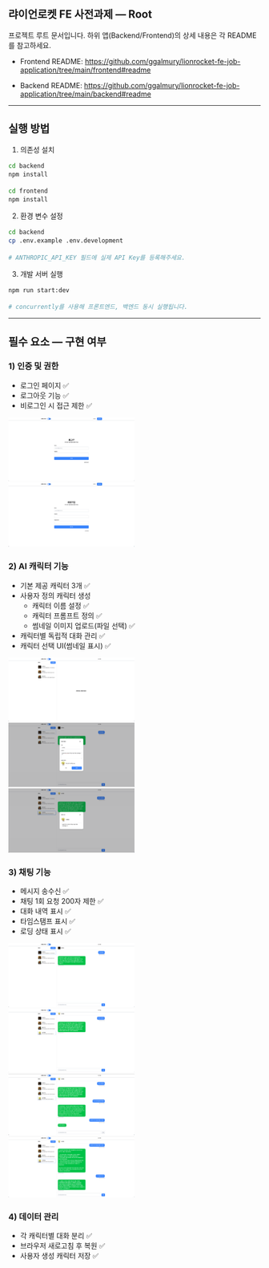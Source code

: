 ## 랴이언로켓 FE 사전과제 — Root

프로젝트 루트 문서입니다. 하위 앱(Backend/Frontend)의 상세 내용은 각 README를 참고하세요.

- Frontend README: https://github.com/ggalmury/lionrocket-fe-job-application/tree/main/frontend#readme

- Backend README: https://github.com/ggalmury/lionrocket-fe-job-application/tree/main/backend#readme

---

## 실행 방법

1. 의존성 설치

```bash
cd backend
npm install

cd frontend
npm install
```

2. 환경 변수 설정

```bash
cd backend
cp .env.example .env.development

# ANTHROPIC_API_KEY 필드에 실제 API Key를 등록해주세요.
```

3. 개발 서버 실행

```bash
npm run start:dev

# concurrently를 사용해 프론트엔드, 백엔드 동시 실행됩니다.
```

---

## 필수 요소 — 구현 여부

### 1) 인증 및 권한

- 로그인 페이지 ✅
- 로그아웃 기능 ✅
- 비로그인 시 접근 제한 ✅

<img src="./assets/signin.png" alt="signin" width="50%" />
<img src="./assets/signup.png" alt="signup" width="50%" />


### 2) AI 캐릭터 기능

- 기본 제공 캐릭터 3개 ✅
- 사용자 정의 캐릭터 생성
  - 캐릭터 이름 설정 ✅
  - 캐릭터 프롬프트 정의 ✅
  - 썸네일 이미지 업로드(파일 선택) ✅
- 캐릭터별 독립적 대화 관리 ✅
- 캐릭터 선택 UI(썸네일 표시) ✅

<img src="./assets/home.png" alt="home" width="50%" />
<img src="./assets/createai.png" alt="createai" width="50%" />
<img src="./assets/aiinfo.png" alt="aiinfo" width="50%" />


### 3) 채팅 기능

- 메시지 송수신 ✅
- 채팅 1회 요청 200자 제한 ✅
- 대화 내역 표시 ✅
- 타임스탬프 표시 ✅
- 로딩 상태 표시 ✅

<img src="./assets/chat1.png" alt="chat1" width="50%" />
<img src="./assets/chat2.png" alt="chat2" width="50%" />
<img src="./assets/chat3.png" alt="chat3" width="50%" />
<img src="./assets/chat4.png" alt="chat4" width="50%" />


### 4) 데이터 관리

- 각 캐릭터별 대화 분리 ✅
- 브라우저 새로고침 후 복원 ✅
- 사용자 생성 캐릭터 저장 ✅
